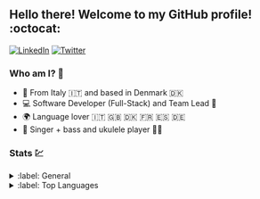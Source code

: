 ## Hello there! Welcome to my GitHub profile! :octocat:

[![LinkedIn](https://img.shields.io/badge/linkedin-%230077B5.svg?&style=for-the-badge&logo=linkedin&logoColor=white)](https://www.linkedin.com/in/aletrianti/)
[![Twitter](https://img.shields.io/badge/twitter-%231DA1F2.svg?&style=for-the-badge&logo=twitter&logoColor=white)](https://twitter.com/aletrianti)

### Who am I? :shrug:
- :wave: From Italy :it: and based in Denmark :denmark:
- :computer: Software Developer (Full-Stack) and Team Lead :iphone:
- :earth_africa: Language lover :it: :uk: :denmark: :fr: :es: :de:
- :musical_note: Singer + bass and ukulele player :microphone::musical_score:

### Stats :chart:
<details>
  <summary>:label: General</summary><br/>
  
  [![Anurag's github stats](https://github-readme-stats.vercel.app/api?username=aletrianti&show_icons=true&theme=dark)](https://github.com/anuraghazra/github-readme-stats)
</details>

<details>
  <summary>:label: Top Languages</summary><br/>
  
  [![Top Languages](https://github-readme-stats.vercel.app/api/top-langs/?username=aletrianti&layout=compact&theme=dark&hide=php)](https://github.com/anuraghazra/github-readme-stats)
</details>
